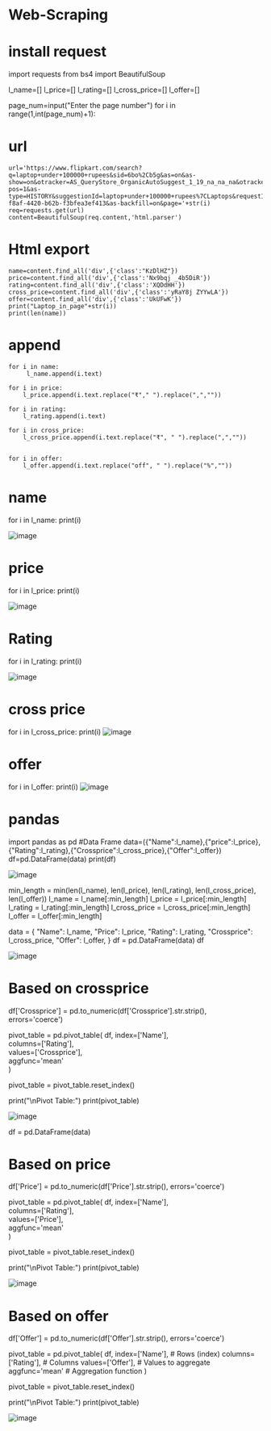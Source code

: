 # Web-Scraping
# install request
import requests
from bs4 import BeautifulSoup

l_name=[]
l_price=[]
l_rating=[]
l_cross_price=[]
l_offer=[]

page_num=input("Enter the page number")
for i in range(1,int(page_num)+1):
    
# url
    url='https://www.flipkart.com/search?q=laptop+under+100000+rupees&sid=6bo%2Cb5g&as=on&as-show=on&otracker=AS_QueryStore_OrganicAutoSuggest_1_19_na_na_na&otracker1=AS_QueryStore_OrganicAutoSuggest_1_19_na_na_na&as-pos=1&as-type=HISTORY&suggestionId=laptop+under+100000+rupees%7CLaptops&requestId=f9492b31-f8af-4420-b62b-f3bfea3ef413&as-backfill=on&page='+str(i)
    req=requests.get(url)
    content=BeautifulSoup(req.content,'html.parser')
# Html export
    name=content.find_all('div',{'class':"KzDlHZ"})
    price=content.find_all('div',{'class':'Nx9bqj _4b5DiR'})
    rating=content.find_all('div',{'class':'XQDdHH'})
    cross_price=content.find_all('div',{'class':'yRaY8j ZYYwLA'})
    offer=content.find_all('div',{'class':'UkUFwK'})
    print("Laptop_in_page"+str(i))
    print(len(name))

# append
    for i in name:
         l_name.append(i.text)

    for i in price:
        l_price.append(i.text.replace("₹"," ").replace(",",""))

    for i in rating:
        l_rating.append(i.text)

    for i in cross_price:
        l_cross_price.append(i.text.replace("₹", " ").replace(",",""))
        
    
    for i in offer:
        l_offer.append(i.text.replace("off", " ").replace("%",""))

  # name
for i in l_name:
   print(i)

![image](https://github.com/user-attachments/assets/661b74a2-9bc1-46bd-a2d2-5a0333c5b632)

# price
for i in l_price:
    print(i)

![image](https://github.com/user-attachments/assets/df660d05-b9cf-444c-a586-6bc458c2eb3f)

# Rating
for i in l_rating:
    print(i)

![image](https://github.com/user-attachments/assets/eab21e65-6068-4c79-95b7-a78eedf3148a)

# cross price
for i in l_cross_price:
    print(i)
![image](https://github.com/user-attachments/assets/fcecbed2-8599-4309-969d-490c795b3a55)

# offer
for i in l_offer:
    print(i)
  ![image](https://github.com/user-attachments/assets/8398c498-a1e3-4b8c-b7bb-3169f9429932)

# pandas
import pandas as pd
#Data Frame
data=({"Name":l_name},{"price":l_price},{"Rating":l_rating},{"Crossprice":l_cross_price},{"Offer":l_offer})
df=pd.DataFrame(data)
print(df)

![image](https://github.com/user-attachments/assets/5351d5f5-b4a1-48e5-a882-090a6eedc45f)

min_length = min(len(l_name), len(l_price), len(l_rating), len(l_cross_price), len(l_offer))
l_name = l_name[:min_length]
l_price = l_price[:min_length]
l_rating = l_rating[:min_length]
l_cross_price = l_cross_price[:min_length]
l_offer = l_offer[:min_length]

data = {
    "Name": l_name,
    "Price": l_price,
    "Rating": l_rating,
    "Crossprice": l_cross_price,
    "Offer": l_offer,
}
df = pd.DataFrame(data)
df

![image](https://github.com/user-attachments/assets/aca03af7-5ac8-49a7-8597-05bcdfbd2e76)



#  Based on crossprice
df['Crossprice'] = pd.to_numeric(df['Crossprice'].str.strip(), errors='coerce')


pivot_table = pd.pivot_table(
    df,
    index=['Name'],        
    columns=['Rating'],   
    values=['Crossprice'],      
    aggfunc='mean'         
)

pivot_table = pivot_table.reset_index()

print("\nPivot Table:")
print(pivot_table)

![image](https://github.com/user-attachments/assets/b65e1b43-a639-45ec-b84f-1e2aa95c6ab4)

df = pd.DataFrame(data)

# Based on price
df['Price'] = pd.to_numeric(df['Price'].str.strip(), errors='coerce')

pivot_table = pd.pivot_table(
    df,
    index=['Name'],       
    columns=['Rating'],   
    values=['Price'],     
    aggfunc='mean'         
)

pivot_table = pivot_table.reset_index()

print("\nPivot Table:")
print(pivot_table)

![image](https://github.com/user-attachments/assets/2085a8f5-e16e-4f11-a959-4d6fe0307d3b)

# Based  on offer
df['Offer'] = pd.to_numeric(df['Offer'].str.strip(), errors='coerce')

pivot_table = pd.pivot_table(
    df,
    index=['Name'],        # Rows (index)
    columns=['Rating'],    # Columns
    values=['Offer'],      # Values to aggregate
    aggfunc='mean'         # Aggregation function
)

pivot_table = pivot_table.reset_index()

print("\nPivot Table:")
print(pivot_table)

![image](https://github.com/user-attachments/assets/18ff227b-3405-46fe-8f3d-586a76206fd0)

    
    
